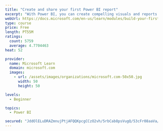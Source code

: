 ```yaml
---
title: "Create and share your first Power BI report"
excerpt: "With Power BI, you can create compelling visuals and reports. In this module, you learn how to use Power BI Desktop to connect to data, build visuals, and create a report that you can share with others in your organization. You then learn how to publish the report to the Power BI service, so that others can see your insights and benefit from your work."
webUrl: https://docs.microsoft.com/en-us/learn/modules/build-your-first-power-bi-report/
type: course
price: Free
length: PT55M
ratings:
  count: 5759
  average: 4.7704463
heat: 52

provider:
  name: Microsoft Learn
  domain: microsoft.com
  images:
    - url: /assets/images/organizations/microsoft.com-50x50.jpg
      width: 50
      height: 50

levels:
  - Beginner

topics:
  - Power BI

secured: "JddOlELuDRAZmnujPtjAFQQKpcgCCzO2vh/5rbCab8psVugQ/53cFr08aaVa/eUgJY7qu+GugHQlDYQPVPnS/NXJsYAcSDV1f30Ege19lKxKvzR26aLbkXFwOpmiAX9oTKHY+SlJpy9IjxYSGnU8U4t3Kwnsi0rl61Z8U9t7clE9OUCilVk2MrnNGsJtWgCfZ7rWP6uljm1p+1TkCv/KTxKgOGOXC/NmWxxwLHT9nHmPtuKnqvOPjmvwIVbj4TvKoanFTfqLkxPQtRODZTN8r2cWhanGNsmUXcWDTbOCLL1T6H0pb+bTsu5x5l0UpwNyMHRPIeH8m3+VdxJq7lMBB2YKU5IGpX/e89kCw7BNa8lNAbh5TL1qdfWKwiZ5Ag4Aqz8hPGgweekNsShbkjBvrzWK2s72VYmbLWMxB3nOKUU=;8DuPu3c7pCTAi6ysMuXtdw=="
---
```


